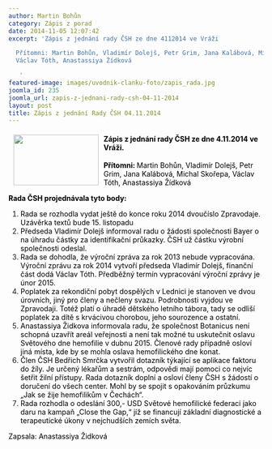 ```yaml
---
author: Martin Bohůn
category: Zápis z porad
date: 2014-11-05 12:07:42
excerpt: 'Zápis z jednání rady ČSH ze dne 4112014 ve Vráži

  Přítomni: Martin Bohůn, Vladimír Dolejš, Petr Grim, Jana Kalábová, Michal Skořepa,
  Václav Tóth, Anastassiya Žídková

   '
featured-image: images/uvodnik-clanku-foto/zapis_rada.jpg
joomla_id: 235
joomla_url: zapis-z-jednani-rady-csh-04-11-2014
layout: post
title: Zápis z jednání Rady ČSH 04.11.2014
---
```


<h4>
 <img border="0" height="100" src="{{ site.baseurl }}/images/uvodnik-clanku-foto/zapis_rada.jpg" style="float: left; margin-left: 10px; margin-right: 10px;" width="168"/>
 <span style="color: #000000;">
  Zápis z jednání rady ČSH ze dne 4.11.2014 ve Vráži.
 </span>
</h4>
<p>
 <span style="color: #000000;">
  <strong>
   Přítomni:
  </strong>
  Martin Bohůn, Vladimír Dolejš, Petr Grim, Jana Kalábová, Michal Skořepa, Václav Tóth, Anastassiya Žídková
 </span>
</p>
<p>
 <span style="color: #000000;">
 </span>
</p>
<p>
 <span style="color: #000000;">
  <strong>
   Rada ČSH projednávala tyto body:
  </strong>
 </span>
</p>
<ol>
 <li>
  <span style="color: #000000;">
   Rada se rozhodla vydat ještě do konce roku 2014 dvoučíslo Zpravodaje. Uzávěrka textů bude 15. listopadu
  </span>
 </li>
 <li>
  <span style="color: #000000;">
   Předseda Vladimír Dolejš informoval radu o žádosti společnosti Bayer o na úhradu částky za identifikační průkazky. ČSH už částku výrobní společnosti odeslal.
  </span>
 </li>
 <li>
  <span style="color: #000000;">
   Rada se dohodla, že výroční zpráva za rok 2013 nebude vypracována. Výroční zprávu za rok 2014 vytvoří předseda Vladimír Dolejš, finanční část dodá Václav Tóth. Předběžný termín vypracování výroční zprávy je únor 2015.
  </span>
 </li>
 <li>
  <span style="color: #000000;">
   Poplatek za rekondiční pobyt dospělých v Lednici je stanoven ve dvou úrovních, jiný pro členy a nečleny svazu. Podrobnosti vyjdou ve Zpravodaji. Totéž platí o úhradě dětského letního tábora, tady se odliší poplatek za dítě s krvácivou chorobou, jeho sourozence a ostatní.
  </span>
 </li>
 <li>
  <span style="color: #000000;">
   Anastassiya Židkova informovala radu, že společnost Botanicus není schopná uzavřít areál veřejnosti a není tak možné tu uskutečnit oslavu Světového dne hemofilie v dubnu 2015. Členové rady případně osloví jiná místa, kde by se mohla oslava hemofilického dne konat.
  </span>
 </li>
 <li>
  <span style="color: #000000;">
   Člen ČSH Bedřich Smrčka vytvořil dotazník týkající se aplikace faktoru do žíly. Je určený lékařům a sestrám, odpovědi mají pomoci co nejvíc šetřit žilní přístupy. Rada dotazník doplní a osloví členy ČSH s žádostí o doručení do všech center. Mohl by se spojit s opakováním průzkumu „Jak se žije hemofilikům v Čechách“.
  </span>
 </li>
 <li>
  <span style="color: #000000;">
   Rada rozhodla o odeslání 300,- USD Světové hemofilické federaci jako daru na kampaň „Close the Gap,“ jíž se financují základní diagnostické a terapeutické úkony v nejchudších zemích světa.
  </span>
 </li>
</ol>
<p>
 <span style="color: #000000;">
  Zapsala: Anastassiya Židková
 </span>
</p>
